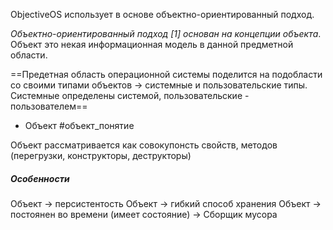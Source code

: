 
ObjectiveOS использует в основе объектно-ориентированный подход.

_Объектно-ориентированный подход [1] основан на концепции объекта_. Объект это некая информационная модель в данной предметной области.

==Предетная область операционной системы поделится на подобласти со своими типами объектов -> системные и пользовательские типы. Системные определены системой, пользовательские - пользователем==

* Объект #объект_понятие

Объект рассматривается как совокупонсть свойств, методов (перегрузки, конструкторы, деструкторы)

##### Особенности

Объект -> персистентость
Объект -> гибкий способ хранения
Объект -> постоянен во времени (имеет состояние) -> Сборщик мусора